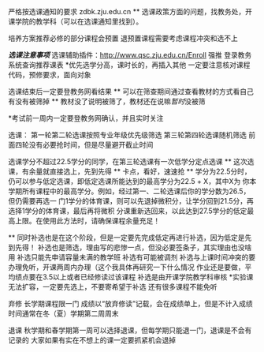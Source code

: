 严格按选课通知的要求
zdbk.zju.edu.cn
** 选课政策方面的问题，找教务处，开课学院的教学科（可以在选课通知里找到）。                                           

培养方案推荐必修的部分课程会预置
退预置课程需要考虑课程冲突和选不上


*****选课注意事项*****
选课辅助插件：http://www.qsc.zju.edu.cn/Enroll   强推
登录教务系统查询推荐课表
*优先选学分高，课时长的，再插入其他
一定要注意核对课程代码，预修要求，面向对象

选课结束后一定要登教务网看结果
** 可以在筛查期间通过查看教材的方式看自己有没有被筛掉
** 教材没了说明被筛了，教材还在说嘛*暂时*没被筛

*考试前一周内一定要登教务网确认，并且实时关注

选课：
第一轮第二轮选课按照专业年级优先级筛选
第三轮第四轮选课随机筛选
前面四轮没有必要抢时间，但是尽量避开截止时间

选课学分不超过22.5学分的同学，在第三轮选课有一次低学分定点选课
** 这次选课，有余量就直接选上，先到先得
** 卡点，看好，速速抢
** 学分为22.5分时，仍可以参与低定选课，即低定选课所能达到的最高学分为22.5 + X，其中X为
你本学期所有课程中的最高学分。例如，经过第一、二轮选课后你的学分数为26.5，但仍需要再选一
门1学分的体育课，则可以先退掉微积分，让学分回到21.5分，再选择1学分的体育课，最后再将微积
分课重新选回来，以此达到27.5学分的低定最高上限。在使用此方法时，请确保课程余量充足！

** 同时补选也是在这个阶段，但是一定要先完成低定再进行补选，因为低定是先到先得！
补选也是筛选，理由写的悲惨一点，但没必要签条子，其实理由也没啥用
补选只能先申请容量未满的教学班
补选有可能被调剂
补选与上课时间冲突的要办理免听，开课两周内办理（这个我具体再研究一下什么情况
作业还是要做，平均绩点要在3.5以上或者已经修读过该课程
补选是由开课学院教学科审核
*实验课无法扩容，一定要先选上，不要寄希望于补选
还有很多课程不能免听

弃修
长学期课程限一门
成绩以“放弃修读”记载，会在成绩单上，但是不计入成绩
时间通常在冬（夏）学期第二周周末

退课
秋学期和春学期第一周可以选择退课，但每学期只能退一门，退课是不会有记录的
大家如果有实在不想上的课一定要抓紧机会退掉
